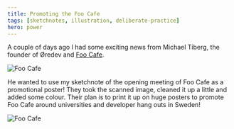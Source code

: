 ```yaml
---
title: Promoting the Foo Cafe
tags: [sketchnotes, illustration, deliberate-practice]
hero: power
---
```


A couple of days ago I had some exciting news from Michael Tiberg, the founder of Øredev and
<a href="http://www.foocafe.org">Foo Cafe</a>.

<img src="/assets/img/posts/foo-cafe-pr/foo-cafe-site.jpg" class="u-max-full-width" alt="Foo Cafe" />

He wanted to use my sketchnote of the opening meeting of Foo Cafe as a promotional poster! They
took the scanned image, cleaned it up a little and added some colour. Their plan is to print it
up on huge posters to promote Foo Cafe around universities and developer hang outs in Sweden!

![Foo Cafe](/assets/img/posts/foo-cafe-pr/foo-cafe-tiberg-colour.jpg)
